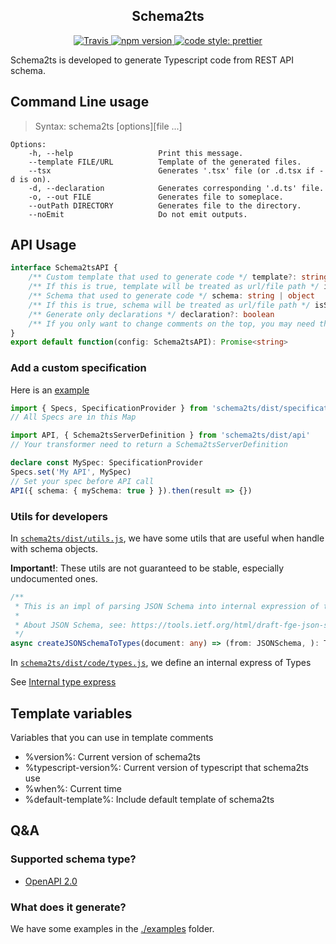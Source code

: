 <h2 align="center">Schema2ts</h2>

<p align="center">
  <a href="https://travis-ci.org/Jack-Works/schema2ts">
    <img alt="Travis" src="https://img.shields.io/travis/Jack-Works/schema2ts.svg?style=flat-square">
  </a>
  <a href="https://www.npmjs.com/package/schema2ts">
    <img alt="npm version" src="https://img.shields.io/npm/v/schema2ts.svg?style=flat-square">
  </a>
  <a href="#badge">
    <img alt="code style: prettier" src="https://img.shields.io/badge/code_style-prettier-ff69b4.svg?style=flat-square">
  </a>
</p>

Schema2ts is developed to generate Typescript code from REST API schema.

## Command Line usage

> Syntax: schema2ts [options][file ...]

```
Options:
    -h, --help                   Print this message.
    --template FILE/URL          Template of the generated files.
    --tsx                        Generates '.tsx' file (or .d.tsx if -d is on).
    -d, --declaration            Generates corresponding '.d.ts' file.
    -o, --out FILE               Generates file to someplace.
    --outPath DIRECTORY          Generates file to the directory.
    --noEmit                     Do not emit outputs.
```

## API Usage

```typescript
interface Schema2tsAPI {
    /** Custom template that used to generate code */ template?: string
    /** If this is true, template will be treated as url/file path */ isTemplateUrl?: boolean
    /** Schema that used to generate code */ schema: string | object
    /** If this is true, schema will be treated as url/file path */ isSchemaUrl?: boolean
    /** Generate only declarations */ declaration?: boolean
    /** If you only want to change comments on the top, you may need this. */ customFileComment?: string
}
export default function(config: Schema2tsAPI): Promise<string>
```

### Add a custom specification

Here is an [example](./examples/example.custom.spec.ts)

```typescript
import { Specs, SpecificationProvider } from 'schema2ts/dist/specifications'
// All Specs are in this Map

import API, { Schema2tsServerDefinition } from 'schema2ts/dist/api'
// Your transformer need to return a Schema2tsServerDefinition

declare const MySpec: SpecificationProvider
Specs.set('My API', MySpec)
// Set your spec before API call
API({ schema: { mySchema: true } }).then(result => {})
```

### Utils for developers

In [`schema2ts/dist/utils.js`](./src/utils.ts), we have some utils that are useful when handle with schema objects.

**Important!**: These utils are not guaranteed to be stable, especially undocumented ones.

```typescript
/**
 * This is an impl of parsing JSON Schema into internal expression of type in schema2ts
 *
 * About JSON Schema, see: https://tools.ietf.org/html/draft-fge-json-schema-validation-00
 */
async createJSONSchemaToTypes(document: any) => (from: JSONSchema, ): Types.Type
```

In [`schema2ts/dist/code/types.js`](./src/code/types.ts), we define an internal express of Types

See [Internal type express](./src/code/types.md)

## Template variables

Variables that you can use in template comments

* %version%: Current version of schema2ts
* %typescript-version%: Current version of typescript that schema2ts use
* %when%: Current time
* %default-template%: Include default template of schema2ts

## Q&A

### Supported schema type?

* [OpenAPI 2.0](https://github.com/OAI/OpenAPI-Specification/blob/master/versions/2.0.md)

### What does it generate?

We have some examples in the [./examples](./examples) folder.
